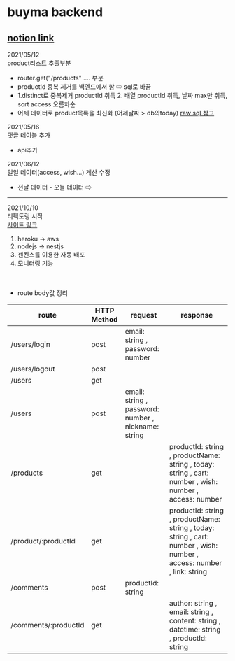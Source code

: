 # buyma backend

## [notion link](https://www.notion.so/buyma-f3a57a4c07e048989d1859560418db0f)


2021/05/12  
product리스트 추출부분  
- router.get("/products" .... 부분
- productId 중복 제거를 백엔드에서 함 ⇨ sql로 바꿈
- 1.distinct로 중복제거 productId 취득 2. 배열 productId 취득, 날짜 max만 취득, sort access 오름차순
- 어제 데이터로 product목록을 최신화 (어제날짜 > db의today)
[raw sql 참고](https://sequelize.org/master/manual/raw-queries.html)

2021/05/16  
댓글 테이블 추가
- api추가

2021/06/12  
일일 데이터(access, wish...) 계산 수정
- 전날 데이터 - 오늘 데이터 ⇨ 

---
2021/10/10  
리펙토링 시작  
[사이트 링크](https://buyma.netlify.app/login)
1. heroku -> aws
2. nodejs -> nestjs
3. 젠킨스를 이용한 자동 배포
4. 모니터링 기능  
<br></br>
- route body값 정리  

route | HTTP Method  | request | response
----- | ----- | ----- | -----
/users/login | post | email: string , password: number | 
/users/logout | post | | 
/users | get | | 
/users | post | email: string , password: number , nickname: string | 
/products | get | | productId: string , productName: string , today: string , cart: number , wish: number , access: number
/product/:productId | get | | productId: string , productName: string , today: string , cart: number , wish: number , access: number , link: string
/comments | post | productId: string |
/comments/:productId | get | | author: string , email: string , content: string , datetime: string , productId: string

